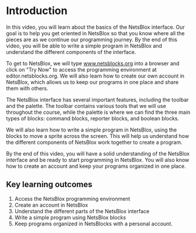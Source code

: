 # Introduction

In this video, you will learn about the basics of the NetsBlox interface. Our goal is to help you get oriented in NetsBlox so that you know where all the pieces are as we continue our programming journey. By the end of this video, you will be able to write a simple program in NetsBlox and understand the different components of the interface.

To get to NetsBlox, we will type www.netsblocks.org into a browser and click on "Try Now" to access the programming environment at editor.netsblocks.org. We will also learn how to create our own account in NetsBlox, which allows us to keep our programs in one place and share them with others.

The NetsBlox interface has several important features, including the toolbar and the palette. The toolbar contains various tools that we will use throughout the course, while the palette is where we can find the three main types of blocks: command blocks, reporter blocks, and boolean blocks. 

We will also learn how to write a simple program in NetsBlox, using the blocks to move a sprite across the screen. This will help us understand how the different components of NetsBlox work together to create a program.

By the end of this video, you will have a solid understanding of the NetsBlox interface and be ready to start programming in NetsBlox. You will also know how to create an account and keep your
programs organized in one place.

## Key learning outcomes

1. Access the NetsBlox programming environment
1. Create an account in NetsBlox
1. Understand the different parts of the NetsBlox interface
1. Write a simple program using NetsBlox blocks
1. Keep programs organized in NetsBlocks with a personal account.
